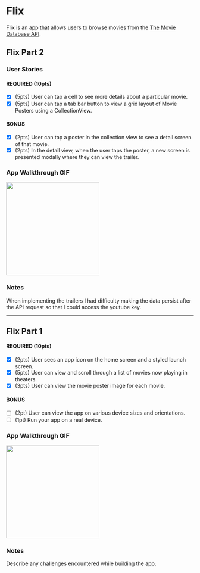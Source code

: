 # Flix

Flix is an app that allows users to browse movies from the [The Movie Database API](http://docs.themoviedb.apiary.io/#).

## Flix Part 2

### User Stories

#### REQUIRED (10pts)
- [x] (5pts) User can tap a cell to see more details about a particular movie.
- [x] (5pts) User can tap a tab bar button to view a grid layout of Movie Posters using a CollectionView.

#### BONUS
- [x] (2pts) User can tap a poster in the collection view to see a detail screen of that movie.
- [x] (2pts) In the detail view, when the user taps the poster, a new screen is presented modally where they can view the trailer.

### App Walkthrough GIF

<img src="https://i.imgur.com/y47dbEU.mp4" width=250><br>
<blockquote class="imgur-embed-pub" lang="en" data-id="CwG7odz" data-context="false" ><a href="//imgur.com/CwG7odz"></a></blockquote><script async src="//s.imgur.com/min/embed.js" charset="utf-8"></script>

### Notes
When implementing the trailers I had difficulty making the data persist after the API request so that I could access the youtube key.

---

## Flix Part 1

#### REQUIRED (10pts)
- [x] (2pts) User sees an app icon on the home screen and a styled launch screen.
- [x] (5pts) User can view and scroll through a list of movies now playing in theaters.
- [x] (3pts) User can view the movie poster image for each movie.

#### BONUS
- [ ] (2pt) User can view the app on various device sizes and orientations.
- [ ] (1pt) Run your app on a real device.

### App Walkthrough GIF

<img src="https://i.imgur.com/5Nef3tj.gif" width=250><br>

### Notes
Describe any challenges encountered while building the app.

